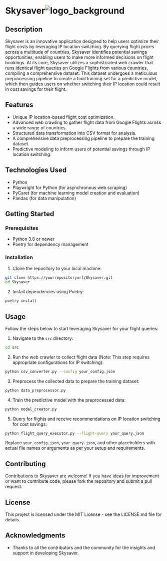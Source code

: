 
# Skysaver![logo_background](https://github.com/aghauss/SkySaver/assets/148491489/a2c9c3b5-0578-4bd6-96d0-15197f4aecde)


## Description

Skysaver is an innovative application designed to help users optimize their flight costs by leveraging IP location switching. By querying flight prices across a multitude of countries, Skysaver identifies potential savings opportunities, enabling users to make more informed decisions on flight bookings. At its core, Skysaver utilizes a sophisticated web crawler that runs identical flight queries on Google Flights from various countries, compiling a comprehensive dataset. This dataset undergoes a meticulous preprocessing pipeline to create a final training set for a predictive model, which then guides users on whether switching their IP location could result in cost savings for their flight.

## Features

- Unique IP location-based flight cost optimization.
- Advanced web crawling to gather flight data from Google Flights across a wide range of countries.
- Structured data transformation into CSV format for analysis.
- A comprehensive data preprocessing pipeline to prepare the training dataset.
- Predictive modeling to inform users of potential savings through IP location switching.

## Technologies Used

- Python
- Playwright for Python (for asynchronous web scraping)
- PyCaret (for machine learning model creation and evaluation)
- Pandas (for data manipulation)

## Getting Started

### Prerequisites

- Python 3.8 or newer
- Poetry for dependency management

### Installation

1. Clone the repository to your local machine:
```bash
git clone https://yourrepositoryurl/Skysaver.git
cd Skysaver
```

2. Install dependencies using Poetry:
```bash
poetry install
```

## Usage

Follow the steps below to start leveraging Skysaver for your flight queries:

1. Navigate to the `src` directory:
```bash
cd src
```

2. Run the web crawler to collect flight data (Note: This step requires appropriate configurations for IP switching):
```bash
python csv_converter.py --config your_config.json
```

3. Preprocess the collected data to prepare the training dataset:
```bash
python data_preprocessor.py
```

4. Train the predictive model with the preprocessed data:
```bash
python model_creator.py
```

5. Query for flights and receive recommendations on IP location switching for cost savings:
```bash
python flight_query_executor.py --flight-query your_query.json
```

Replace `your_config.json`, `your_query.json`, and other placeholders with actual file names or arguments as per your setup and requirements.

## Contributing

Contributions to Skysaver are welcome! If you have ideas for improvement or want to contribute code, please fork the repository and submit a pull request.

## License

This project is licensed under the MIT License - see the LICENSE.md file for details.

## Acknowledgments

- Thanks to all the contributors and the community for the insights and support in developing Skysaver.
